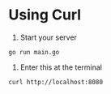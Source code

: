 # Using Curl

1. Start your server
```
go run main.go
```

1. Enter this at the terminal
```
curl http://localhost:8080
```
